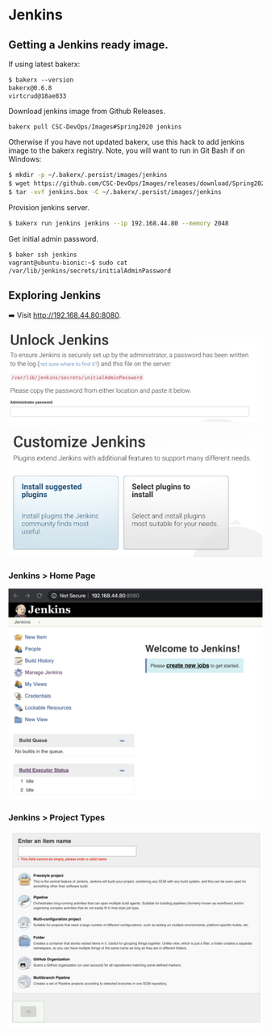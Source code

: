 # Jenkins

## Getting a Jenkins ready image.

If using latest bakerx:
```
$ bakerx --version
bakerx@0.6.8
virtcrud@18ae833
```

Download jenkins image from Github Releases.

```
bakerx pull CSC-DevOps/Images#Spring2020 jenkins
```

Otherwise if you have not updated bakerx, use this hack to add jenkins image to the bakerx registry. Note, you will want to run in Git Bash if on Windows:

```bash
$ mkdir -p ~/.bakerx/.persist/images/jenkins
$ wget https://github.com/CSC-DevOps/Images/releases/download/Spring2020/jenkins.box -O jenkins.box
$ tar -xvf jenkins.box -C ~/.bakerx/.persist/images/jenkins
```

Provision jenkins server.

```bash
$ bakerx run jenkins jenkins --ip 192.168.44.80 --memory 2048
```

Get initial admin password.

```
$ baker ssh jenkins
vagrant@ubuntu-bionic:~$ sudo cat /var/lib/jenkins/secrets/initialAdminPassword
```

## Exploring Jenkins

➡️ Visit http://192.168.44.80:8080.

![Unlock](imgs/Unlock.png)

![Plugins](imgs/Plugins.png)

### Jenkins > Home Page

![Jenkins](imgs/Jenkins-HomePage.png)

### Jenkins > Project Types

![Projects](imgs/Jenkins-Projects.png)
